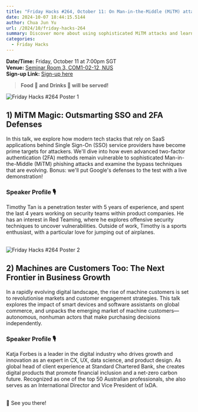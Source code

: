 ```yaml
---
title: "Friday Hacks #264, October 11: On Man-in-the-Middle (MiTM) attacks and Machines as Customers"
date: 2024-10-07 18:44:15.5144
author: Chua Jun Yu
url: /2024/10/friday-hacks-264
summary: Discover more about using sophisticated MiTM attacks and learning about how machines as customers will affect business!
categories:
  - Friday Hacks
---
```


**Date/Time:** Friday, October 11 at 7:00pm SGT<br />
**Venue:** <a href="https://maps.app.goo.gl/AfQPqS11RgqwVaKE9">Seminar Room 3, COM1-02-12, NUS</a><br />
**Sign-up Link:** [Sign-up here](https://hckr.cc/fh-264-signup)<br />

> **Food 🍕 and Drinks 🧋 will be served!**

<img src="/img/2024/fh/264-1.jpg" alt="Friday Hacks #264 Poster 1" /><br />


## 1) MiTM Magic: Outsmarting SSO and 2FA Defenses

In this talk, we explore how modern tech stacks that rely on SaaS applications behind Single Sign-On (SSO) service providers have become prime targets for attackers. We'll dive into how even advanced two-factor authentication (2FA) methods remain vulnerable to sophisticated Man-in-the-Middle (MiTM) phishing attacks and examine the bypass techniques that are evolving. Bonus: we'll put Google's defenses to the test with a live demonstration!

### Speaker Profile 🎙️

Timothy Tan is a penetration tester with 5 years of experience, and spent the last 4 years working on security teams within product companies. He has an interest in Red Teaming, where he explores offensive security techniques to uncover vulnerabilities. Outside of work, Timothy is a sports enthusiast, with a particular love for jumping out of airplanes.<br /><br />

<img src="/img/2024/fh/264-2.jpg" alt="Friday Hacks #264 Poster 2" /><br />


## 2) Machines are Customers Too: The Next Frontier in Business Growth

In a rapidly evolving digital landscape, the rise of machine customers is set to revolutionise markets and customer engagement strategies. This talk explores the impact of smart devices and software assistants on global commerce, and unpacks the emerging market of machine customers—autonomous, nonhuman actors that make purchasing decisions independently.

### Speaker Profile 🎙️

Katja Forbes is a leader in the digital industry who drives growth and innovation as an expert in CX, UX, data science, and product design. As global head of client experience at Standard Chartered Bank, she creates digital products that promote financial inclusion and a net-zero carbon future. Recognized as one of the top 50 Australian professionals, she also serves as an International Director and Vice President of IxDA.<br /><br />

👋 See you there!
